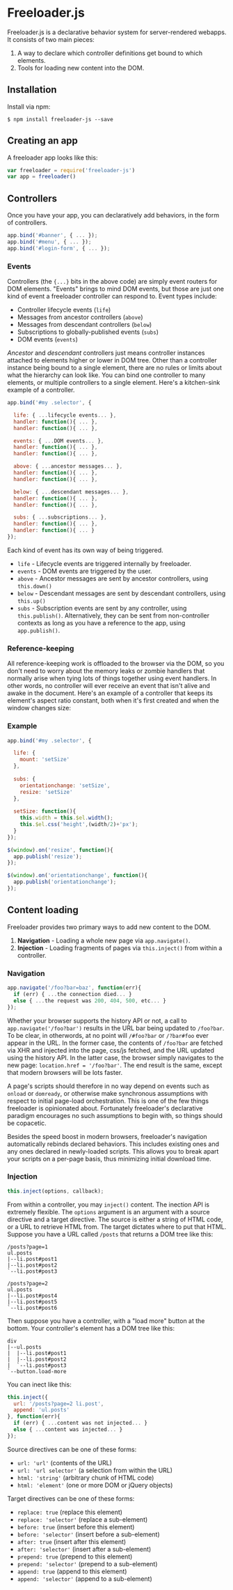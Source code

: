 # Freeloader.js

Freeloader.js is a declarative behavior system for server-rendered webapps.
It consists of two main pieces:

 1. A way to declare which controller definitions get bound to which elements.
 2. Tools for loading new content into the DOM.

## Installation

Install via npm:

```
$ npm install freeloader-js --save
```

## Creating an app

A freeloader app looks like this:

```javascript
var freeloader = require('freeloader-js')
var app = freeloader()
```

## Controllers

Once you have your app, you can declaratively add behaviors, in the form of controllers.

```javascript
app.bind('#banner', { ... });
app.bind('#menu', { ... });
app.bind('#login-form', { ... });
```

### Events

Controllers (the `{...}` bits in the above code) are simply event routers for DOM elements.
"Events" brings to mind DOM events, but those are just one kind of event a freeloader controller can respond to.
Event types include:

 * Controller lifecycle events (`life`)
 * Messages from ancestor controllers (`above`)
 * Messages from descendant controllers (`below`)
 * Subscriptions to globally-published events (`subs`)
 * DOM events (`events`)

*Ancestor* and *descendant* controllers just means controller instances attached to elements higher or lower in DOM tree.
Other than a controller instance being bound to a single element, there are no rules or limits about what the hierarchy can look like.
You can bind one controller to many elements, or multiple controllers to a single element.
Here's a kitchen-sink example of a controller.

```javascript
app.bind('#my .selector', {

  life: { ...lifecycle events... },
  handler: function(){ ... },
  handler: function(){ ... },

  events: { ...DOM events... },
  handler: function(){ ... },
  handler: function(){ ... },

  above: { ...ancestor messages... },
  handler: function(){ ... },
  handler: function(){ ... },

  below: { ...descendant messages... },
  handler: function(){ ... },
  handler: function(){ ... },

  subs: { ...subscriptions... },
  handler: function(){ ... },
  handler: function(){ ... }
});
```

Each kind of event has its own way of being triggered.

 * `life` - Lifecycle events are triggered internally by freeloader.
 * `events` - DOM events are triggered by the user.
 * `above` - Ancestor messages are sent by ancestor controllers, using `this.down()`
 * `below` - Descendant messages are sent by descendant controllers, using `this.up()`
 * `subs` - Subscription events are sent by any controller, using `this.publish()`. Alternatively, they can be sent from non-controller contexts as long as you have a reference to the app, using `app.publish()`.

### Reference-keeping

All reference-keeping work is offloaded to the browser via the DOM, so you don't need to worry about the memory leaks or zombie handlers that normally arise when tying lots of things together using event handlers.
In other words, no controller will ever receive an event that isn't alive and awake in the document.
Here's an example of a controller that keeps its element's aspect ratio constant, both when it's first created and when the window changes size:

### Example

```javascript
app.bind('#my .selector', {

  life: {
    mount: 'setSize'
  },
  
  subs: {
    orientationchange: 'setSize',
    resize: 'setSize'
  },
  
  setSize: function(){
    this.width = this.$el.width();
    this.$el.css('height',(width/2)+'px');
  }
});

$(window).on('resize', function(){
  app.publish('resize');
});

$(window).on('orientationchange', function(){
  app.publish('orientationchange');
});
```

## Content loading

Freeloader provides two primary ways to add new content to the DOM.

 1. **Navigation** - Loading a whole new page via `app.navigate()`.
 2. **Injection** - Loading fragments of pages via `this.inject()` from within a controller.

### Navigation

```javascript
app.navigate('/foo?bar=baz', function(err){
  if (err) { ...the connection died... }
  else { ...the request was 200, 404, 500, etc... }
});
```

Whether your browser supports the history API or not, a call to `app.navigate('/foo?bar')` results in the URL bar being updated to `/foo?bar`.
To be clear, in otherwords, at no point will `/#foo?bar` or `/?bar#foo` ever appear in the URL.
In the former case, the contents of `/foo?bar` are fetched via XHR and injected into the page, css/js fetched, and the URL updated using the history API.
In the latter case, the browser simply navigates to the new page: `location.href = '/foo?bar'`.
The end result is the same, except that modern browsers will be lots faster.

A page's scripts should therefore in no way depend on events such as `onload` or `domready`, or otherwise make synchronous assumptions with respect to initial page-load orchestration.
This is one of the few things freeloader is opinionated about.
Fortunately freeloader's declarative paradigm encourages no such assumptions to begin with, so things should be copacetic.

Besides the speed boost in modern browsers, freeloader's navigation automatically rebinds declared behaviors.
This includes existing ones and any ones declared in newly-loaded scripts.
This allows you to break apart your scripts on a per-page basis, thus minimizing initial download time.

### Injection

```javascript
this.inject(options, callback);
```

From within a controller, you may `inject()` content.
The inection API is extremely flexible.
The `options` argument is an argument with a source directive and a target directive.
The source is either a string of HTML code, or a URL to retrieve HTML from.
The target dictates where to put that HTML.
Suppose you have a URL called `/posts` that returns a DOM tree like this:

```
/posts?page=1
ul.posts
|--li.post#post1
|--li.post#post2
`--li.post#post3

/posts?page=2
ul.posts
|--li.post#post4
|--li.post#post5
`--li.post#post6
```

Then suppose you have a controller, with a "load more" button at the bottom.
Your controller's element has a DOM tree like this:

```
div
|--ul.posts
|  |--li.post#post1
|  |--li.post#post2
|  `--li.post#post3
`--button.load-more
```

You can inect like this:

```javascript
this.inject({
  url: '/posts?page=2 li.post',
  append: 'ul.posts'
}, function(err){
  if (err) { ...content was not injected... }
  else { ...content was injected... }
});
```

Source directives can be one of these forms:

 * `url: 'url'` (contents of the URL)
 * `url: 'url selector'` (a selection from within the URL)
 * `html: 'string'` (arbitrary chunk of HTML code)
 * `html: 'element'` (one or more DOM or jQuery objects)

Target directives can be one of these forms:

 * `replace: true` (replace this element)
 * `replace: 'selector'` (replace a sub-element)
 * `before: true` (insert before this element)
 * `before: 'selector'` (insert before a sub-element)
 * `after: true` (insert after this element)
 * `after: 'selector'` (insert after a sub-element)
 * `prepend: true` (prepend to this element)
 * `prepend: 'selector'` (prepend to a sub-element)
 * `append: true` (append to this element)
 * `append: 'selector'` (append to a sub-element)











